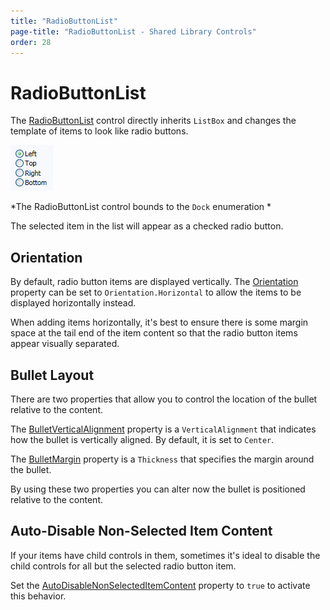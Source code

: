 ```yaml
---
title: "RadioButtonList"
page-title: "RadioButtonList - Shared Library Controls"
order: 28
---
```

# RadioButtonList

The [RadioButtonList](xref:ActiproSoftware.Windows.Controls.RadioButtonList) control directly inherits `ListBox` and changes the template of items to look like radio buttons.

![Screenshot](../images/radiobuttonlist.gif)

*The RadioButtonList control bounds to the `Dock` enumeration *

The selected item in the list will appear as a checked radio button.

## Orientation

By default, radio button items are displayed vertically.  The [Orientation](xref:ActiproSoftware.Windows.Controls.RadioButtonList.Orientation) property can be set to `Orientation.Horizontal` to allow the items to be displayed horizontally instead.

When adding items horizontally, it's best to ensure there is some margin space at the tail end of the item content so that the radio button items appear visually separated.

## Bullet Layout

There are two properties that allow you to control the location of the bullet relative to the content.

The [BulletVerticalAlignment](xref:ActiproSoftware.Windows.Controls.RadioButtonList.BulletVerticalAlignment) property is a `VerticalAlignment` that indicates how the bullet is vertically aligned.  By default, it is set to `Center`.

The [BulletMargin](xref:ActiproSoftware.Windows.Controls.RadioButtonList.BulletMargin) property is a `Thickness` that specifies the margin around the bullet.

By using these two properties you can alter now the bullet is positioned relative to the content.

## Auto-Disable Non-Selected Item Content

If your items have child controls in them, sometimes it's ideal to disable the child controls for all but the selected radio button item.

Set the [AutoDisableNonSelectedItemContent](xref:ActiproSoftware.Windows.Controls.RadioButtonList.AutoDisableNonSelectedItemContent) property to `true` to activate this behavior.
